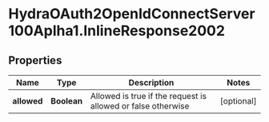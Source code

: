 # HydraOAuth2OpenIdConnectServer100Aplha1.InlineResponse2002

## Properties
Name | Type | Description | Notes
------------ | ------------- | ------------- | -------------
**allowed** | **Boolean** | Allowed is true if the request is allowed or false otherwise | [optional] 


